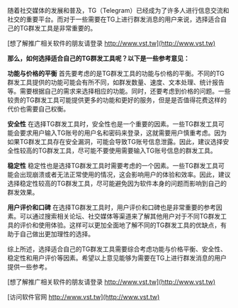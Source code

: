 随着社交媒体的发展和普及，TG（Telegram）已经成为了许多人进行信息交流和社交的重要平台。而对于一些需要在TG上进行群发消息的用户来说，选择适合自己的TG群发工具是非常重要的。

[想了解推广相关软件的朋友请登录 http://www.vst.tw](http://www.vst.tw)

**那么，如何选择适合自己的TG群发工具呢？以下是一些参考意见：**

**功能与价格的平衡**
首先要考虑的是TG群发工具的功能与价格的平衡。不同的TG群发工具提供的功能可能会有所不同，如群发数量、速度、文本处理、统计报告等。需要根据自己的需求来选择相应的功能。同时，还要考虑到价格的问题。一些较贵的TG群发工具可能提供更多的功能和更好的服务，但是是否值得花费这样的代价也需要自己权衡。

**安全性**
在选择TG群发工具时，安全性也是一个重要的因素。一些TG群发工具可能会要求用户输入TG账号的用户名和密码来登录，这就需要用户慎重考虑。因为如果TG群发工具存在安全漏洞，可能会导致TG账号信息泄露。因此，建议选择安全性较高的TG群发工具，尽可能不要使用需要输入TG账号信息的群发工具。

**稳定性**
稳定性也是选择TG群发工具时需要考虑的一个因素。一些TG群发工具可能会出现崩溃或者无法正常使用的情况，这会影响用户的体验和效率。因此，建议选择稳定性较高的TG群发工具，尽可能避免因为软件本身的问题而影响到自己的群发效果。

**用户评价和口碑**
在选择TG群发工具时，用户评价和口碑也是非常重要的参考因素。可以通过搜索相关论坛、社交媒体等渠道来了解其他用户对于不同TG群发工具的评价和使用体验。这样可以更加全面地了解不同的TG群发工具的优缺点，有助于自己做出更加理性的选择。

综上所述，选择适合自己的TG群发工具需要综合考虑功能与价格平衡、安全性、稳定性和用户评价等因素。希望以上意见能够为需要在TG上进行群发消息的用户提供一些参考。

[想了解推广相关软件的朋友请登录 http://www.vst.tw](http://www.vst.tw)


[访问软件官网 http://www.vst.tw](http://www.vst.tw)
